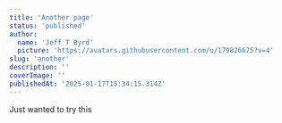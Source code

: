 ```yaml
---
title: 'Another page'
status: 'published'
author:
  name: 'Jeff T Byrd'
  picture: 'https://avatars.githubusercontent.com/u/179826675?v=4'
slug: 'another'
description: ''
coverImage: ''
publishedAt: '2025-01-17T15:34:15.314Z'
---
```


Just wanted to try this